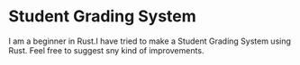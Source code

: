 # Student Grading System
I am a beginner in Rust.I have tried to make a Student Grading System using Rust. Feel free to suggest sny kind of improvements.
